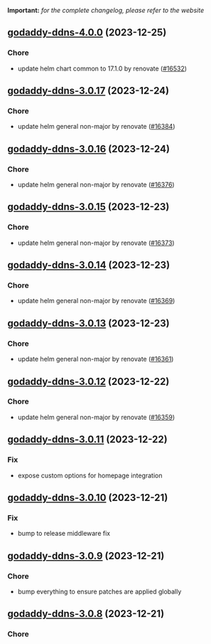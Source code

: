 **Important:**
*for the complete changelog, please refer to the website*




## [godaddy-ddns-4.0.0](https://github.com/truecharts/charts/compare/godaddy-ddns-3.0.17...godaddy-ddns-4.0.0) (2023-12-25)

### Chore

- update helm chart common to 17.1.0 by renovate ([#16532](https://github.com/truecharts/charts/issues/16532))
  
  


## [godaddy-ddns-3.0.17](https://github.com/truecharts/charts/compare/godaddy-ddns-3.0.16...godaddy-ddns-3.0.17) (2023-12-24)

### Chore

- update helm general non-major by renovate ([#16384](https://github.com/truecharts/charts/issues/16384))
  
  


## [godaddy-ddns-3.0.16](https://github.com/truecharts/charts/compare/godaddy-ddns-3.0.15...godaddy-ddns-3.0.16) (2023-12-24)

### Chore

- update helm general non-major by renovate ([#16376](https://github.com/truecharts/charts/issues/16376))
  
  


## [godaddy-ddns-3.0.15](https://github.com/truecharts/charts/compare/godaddy-ddns-3.0.14...godaddy-ddns-3.0.15) (2023-12-23)

### Chore

- update helm general non-major by renovate ([#16373](https://github.com/truecharts/charts/issues/16373))
  
  


## [godaddy-ddns-3.0.14](https://github.com/truecharts/charts/compare/godaddy-ddns-3.0.13...godaddy-ddns-3.0.14) (2023-12-23)

### Chore

- update helm general non-major by renovate ([#16369](https://github.com/truecharts/charts/issues/16369))
  
  


## [godaddy-ddns-3.0.13](https://github.com/truecharts/charts/compare/godaddy-ddns-3.0.12...godaddy-ddns-3.0.13) (2023-12-23)

### Chore

- update helm general non-major by renovate ([#16361](https://github.com/truecharts/charts/issues/16361))
  
  


## [godaddy-ddns-3.0.12](https://github.com/truecharts/charts/compare/godaddy-ddns-3.0.11...godaddy-ddns-3.0.12) (2023-12-22)

### Chore

- update helm general non-major by renovate ([#16359](https://github.com/truecharts/charts/issues/16359))
  
  


## [godaddy-ddns-3.0.11](https://github.com/truecharts/charts/compare/godaddy-ddns-3.0.10...godaddy-ddns-3.0.11) (2023-12-22)

### Fix

- expose custom options for homepage integration
  
  


## [godaddy-ddns-3.0.10](https://github.com/truecharts/charts/compare/godaddy-ddns-3.0.9...godaddy-ddns-3.0.10) (2023-12-21)

### Fix

- bump to release middleware fix
  
  


## [godaddy-ddns-3.0.9](https://github.com/truecharts/charts/compare/godaddy-ddns-3.0.8...godaddy-ddns-3.0.9) (2023-12-21)

### Chore

- bump everything to ensure patches are applied globally
  
  


## [godaddy-ddns-3.0.8](https://github.com/truecharts/charts/compare/godaddy-ddns-3.0.7...godaddy-ddns-3.0.8) (2023-12-21)

### Chore
